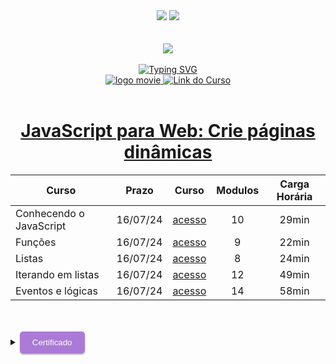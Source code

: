 <div align=center>
    <a href="https://github.com/Amanda-ribeiiro/ONE-T6/blob/main/ONE%20%20Fase%203%20-%20Especializa%C3%A7%C3%A3o%20Front-End/Front%20End%20T6%20-%20ONE/JavaScript%20para%20Web%20Crie%20p%C3%A1ginas%20din%C3%A2micas/README.md"><img src="https://img.shields.io/badge/Idioma-Portugu%C3%AAs-green"></a>
    <a href="https://github.com/Amanda-ribeiiro/ONE-T6/blob/main/ONE%20%20Fase%203%20-%20Especializa%C3%A7%C3%A3o%20Front-End/Front%20End%20T6%20-%20ONE/JavaScript%20para%20Web%20Crie%20p%C3%A1ginas%20din%C3%A2micas/README.en.md"><img src="https://img.shields.io/badge/Language-English-blue"></a>
</div>

<br>
<br>

<div align=center>
    <a href="https://cursos.alura.com.br/formacao-fase-selecao-one6" target="_blank">
        <img align="center"  src="https://github.com/Amanda-ribeiiro/ONE-T6/assets/108890154/6c5ed157-93cb-4487-85cc-075f06bf27c5">
    </a>
</div>

<br>

<div align=center>
  <a href="https://git.io/typing-svg"><img src="https://readme-typing-svg.herokuapp.com?font=Fira+Code&weight=700&size=27&pause=1000&color=5865F2&random=false&width=435&lines=Oracle+Next+Education+-+T6" alt="Typing SVG" />
  </a>
</div>


<div align="center">
    <a href="https://cursos.alura.com.br/dashboard" target="_blank">
        <img src="https://img.shields.io/badge/▶-2a2a2a?style=for-the-badge&logo=movie&logoColor=2a2a2a" target="_blank" alt="logo movie" />
        <img src="https://img.shields.io/badge/Acessar%20o%20Curso%20na%20Plataforma-DE8B36?style=for-the-badge" target="_blank" alt="Link do Curso" />
    </a>
</div>

<br>

<div align="center">
  <h1><a href="https://cursos.alura.com.br/course/javascript-web-paginas-dinamicas">JavaScript para Web: Crie páginas dinâmicas</a></h1>
      <table align="center">
        <thead>
          <tr>
            <th>Curso</th>
            <th>Prazo</th>
            <th>Curso</th>
            <th>Modulos</th>
            <th>Carga Horária</th>
          </tr>
        </thead>
        <tbody>
          <tr>
            <td>Conhecendo o JavaScript</td>
            <td align=center>16/07/24</td>
            <td align="center"><a href="https://cursos.alura.com.br/course/javascript-web-paginas-dinamicas/section/12902/tasks" target="_blank">acesso</a></td>
            <td align="center">10</td>
            <td align="center">29min</td>
          </tr>
          <tr>
            <td>Funções</td>
            <td align=center>16/07/24</td>
            <td align="center"><a href="https://cursos.alura.com.br/course/javascript-web-paginas-dinamicas/section/12903/tasks" target="_blank">acesso</a></td>
            <td align="center">9</td>
            <td align="center">22min</td>
          </tr>
          <tr>
            <td>Listas</td>
            <td align=center>16/07/24</td>
            <td align="center"><a href="https://cursos.alura.com.br/course/javascript-web-paginas-dinamicas/section/12904/tasks" target="_blank">acesso</a></td>
            <td align="center">8</td>
            <td align="center">24min</td>
          </tr>
          <tr>
            <td>Iterando em listas</td>
            <td align=center>16/07/24</td>
            <td align="center"><a href="https://cursos.alura.com.br/course/javascript-web-paginas-dinamicas/section/12905/tasks" target="_blank">acesso</a></td>
            <td align="center">12</td>
            <td align="center">49min</td>
          </tr>
          <tr>
            <td>Eventos e lógicas</td>
            <td align=center>16/07/24</td>
            <td align="center"><a href="https://cursos.alura.com.br/course/javascript-web-paginas-dinamicas/section/12906/tasks" target="_blank">acesso</a></td>
            <td align="center">14</td>
            <td align="center">58min</td>
          </tr>
        </tbody>
      </table>  
</div>

<br>
<br>

<details>
    <summary>
        <button style="padding: 10px 20px; background-color: #AB7AD6; color: #FFF; border: none; border-radius: 5px; box-shadow: 0px 2px 2px rgba(0,0,0,0.3); transition: box-shadow 0.3s ease;" onclick="this.style.boxShadow='inset 0px 2px 2px rgba(0,0,0,0.3)'">Certificado
        </button>
    </summary>
    <br>
        <div align="center">
            <a href="https://cursos.alura.com.br/certificate/amanda-ribeiro98/" target="_blank">
                <img src="" width=700 height=500 alt="Certificado">
            </a>
        </div>
</details>


